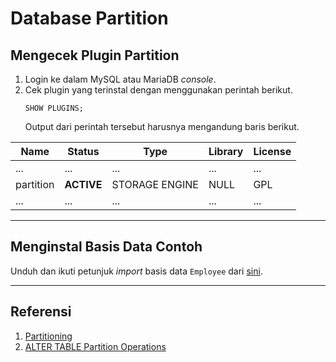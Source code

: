 # Database Partition

## Mengecek Plugin Partition
1. Login ke dalam MySQL atau MariaDB *console*.
2. Cek plugin yang terinstal dengan menggunakan perintah berikut.
    ```
    SHOW PLUGINS;
    ```
    Output dari perintah tersebut harusnya mengandung baris berikut.  

| Name                          | Status   | Type               | Library | License |
|-------------------------------|----------|--------------------|---------|---------|
| ...                           | ...      | ...                | ...     | ...     |
| partition                     | **ACTIVE**   | STORAGE ENGINE     | NULL    | GPL     |
| ...                           | ...      |...                 | ...     | ...     |

---
## Menginstal Basis Data Contoh
Unduh dan ikuti petunjuk *import* basis data `Employee` dari [sini](https://dev.mysql.com/doc/employee/en/employees-installation.html).

---
## Referensi
1. [Partitioning](https://dev.mysql.com/doc/refman/5.7/en/partitioning.html)
2. [ALTER TABLE Partition Operations](https://dev.mysql.com/doc/refman/5.7/en/alter-table-partition-operations.html)